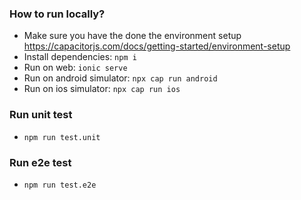 ### How to run locally?

- Make sure you have the done the environment setup https://capacitorjs.com/docs/getting-started/environment-setup
- Install dependencies: `npm i`
- Run on web: `ionic serve`
- Run on android simulator: `npx cap run android`
- Run on ios simulator: `npx cap run ios`

### Run unit test

- `npm run test.unit`

### Run e2e test

- `npm run test.e2e`
